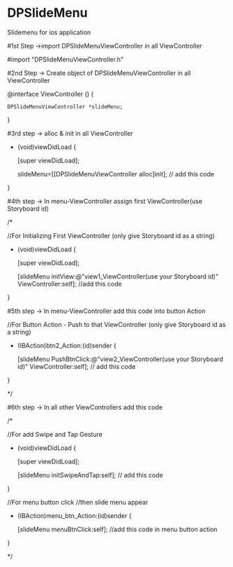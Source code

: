 # DPSlideMenu
Slidemenu for ios application

#1st Step
->import DPSlideMenuViewController in all ViewController

 #import "DPSlideMenuViewController.h"



#2nd Step
-> Create object of DPSlideMenuViewController in all ViewController

@interface ViewController ()
{

    DPSlideMenuViewController *slideMenu;
    
}

#3rd step
-> alloc & init in all ViewController

- (void)viewDidLoad {

    [super viewDidLoad];
    
    slideMenu=[[DPSlideMenuViewController alloc]init]; // add this code

    
}


#4th step
-> In menu-ViewController assign first ViewController(use Storyboard id)  

/*

//For Initializing First ViewController (only give Storyboard id as a string)

- (void)viewDidLoad {

    [super viewDidLoad];
    
    [slideMenu initView:@"view1_ViewController(use your Storyboard id)" ViewController:self];  //add this code 

    
}

#5th step
-> In menu-ViewController  add this code into button Action

//For Button Action - Push to that ViewController (only give Storyboard id as a string)

- (IBAction)btn2_Action:(id)sender {

     [slideMenu PushBtnClick:@"view2_ViewController(use your Storyboard id)" ViewController:self]; // add this code
    
}

*/

#6th step
-> In all other ViewControllers add this code 

/*

//For add Swipe and Tap Gesture

- (void)viewDidLoad {

    [super viewDidLoad];
    
    [slideMenu initSwipeAndTap:self]; // add this code  
    
}

//For menu button click 
//then  slide menu appear

- (IBAction)menu_btn_Action:(id)sender {

    [slideMenu menuBtnClick:self]; //add this code in menu button action

}


*/




